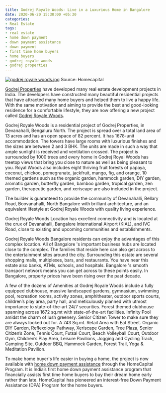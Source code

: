 ```yaml
---
title: Godrej Royale Woods- Live in a Luxurious Home in Bangalore
date: 2020-06-20 15:30:00 +05:30
categories:
- Real Estate
tags:
- real estate
- home down payment
- down payment assistance
- down payment
- first time home buyers
- home buyers
- godrej royale woods
- godrej properties
---
```


[![godrej royale woods.jpg](/uploads/godrej%20royale%20woods.jpg)](https://homecapital.in/project/201/godrej-royale-woods-)
Source: Homecapital

[Godrej Properties](https://homecapital.in/offering/developer/godrej-properties) have developed many real estate development projects in India. The developers have constructed many beautiful residential projects that have attracted many home buyers and helped them to live a happy life. With the same motivation and aiming to provide the best and good-looking residence for a comfortable lifestyle, they are now offering a new project called [Godrej Royale Woods](https://homecapital.in/project/201/godrej-royale-woods-).

Godrej Royale Woods is a residential project of Godrej Properties, in Devanahalli, Bengaluru North. The project is spread over a total land area of 13 acres and has an open space of 82 percent. It has 1678-unit accommodation. The towers have large rooms with luxurious finishes and the sizes are between 2 and 3 BHK. The units are made in such a way that ample sunlight is received and ventilation crossed. The project is surrounded by 1000 trees and every home in Godrej Royal Woods has treetop views that bring you close to nature as well as being pleasant to you. Royal Woods also includes eight thriving fruit forests of papaya, coconut, chickoo, pomegranate, jackfruit, mango, fig, and orange. 10 themed gardens such as the organic garden, hammock garden, DIY garden, aromatic garden, butterfly garden, bamboo garden, tropical garden, zen garden, therapeutic garden, and xeriscape are also included in the project.

The builder is guaranteed to provide the community of Devanahalli, Bellary Road, Boovanahalli, North Bangalore with brilliant architecture, and an equivalent lifestyle at Godrej Royale Woods with quality living experience. 

Godrej Royale Woods Location has excellent connectivity and is located at the crux of Devanahalli, Bangalore International Airport (KIAL), and IVC Road, close to existing and upcoming communities and establishments.
 
Godrej Royale Woods Bangalore residents can enjoy the advantages of this complex location. All of Bangalore 's important business hubs are located close to the complex. The families that reside here can also get across to the entertainment sites around the city. Surrounding this estate are several shopping malls, multiplexes, bars, and restaurants. You have near this estate also banks, ATMs, schools, and hospitals. Bangalore 's smooth transport network means you can get across to these points easily. In Bangalore, property prices have been rising over the past decade. 

A few of the dozens of Amenities at Godrej Royale Woods include a fully equipped clubhouse, massive landscaped gardens, gymnasium, swimming pool, recreation rooms, activity zones, amphitheater, outdoor sports courts, children’s play area, party hall, and meticulously planned with utmost importance to state-of-the-art 24/7 securities. Forest themed clubhouse spanning across 1672 sq.mt with state-of-the-art facilities. Infinity Pool amidst the charm of lush greenery. Senior Citizen Tower to make sure they are always looked out for. A 743 Sq.mt. Retail Area with Eat Street. Organic DIY Garden, Reflexology Pathway, Xeriscape Garden, Tree Plaza, Senior Citizen’s Zone, Tennis Court, Futsal Court, Beach Volleyball Court, Outdoor Gym, Children’s Play Area, Leisure Pavilions, Jogging and Cycling Track, Camping Site, Outdoor BBQ, Hammock Garden, Forest Trail, Yoga & Meditation Pavilion.

To make home buyer's life easier in buying a home, the project is now available with [home down payment assistance](https://homecapital.in/program) through the HomeCapital Program. It is India’s first home down payment assistance program that financially assists first time home buyers to buy their dream home early rather than late. HomeCapital has pioneered an interest-free Down Payment Assistance (DPA) Program for the home buyers.
